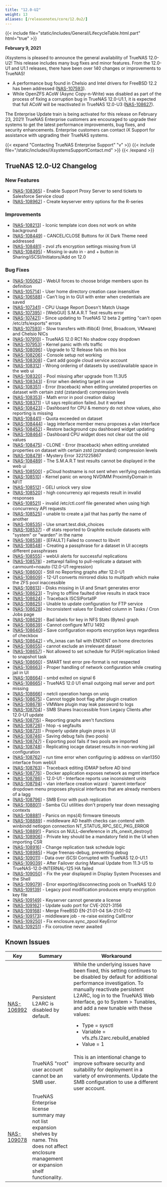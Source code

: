 ```yaml
---
title: "12.0-U2"
weight: 13
aliases: [/releasenotes/core/12.0u2/]
---
```


{{< include file="static/includes/General/LifecycleTable.html.part" html="true" >}}

**February 9, 2021**

iXsystems is pleased to announce the general availability of TrueNAS 12.0-U2! This release includes many bug fixes and minor features. From the 12.0-U1 and U1.1 releases, there have been over 140 changes or improvements to TrueNAS!

<ul>
	<li>A performance bug found in Chelsio and Intel drivers for FreeBSD 12.2 has been addressed (<a href="https://ixsystems.atlassian.net/browse/NAS-107593" target="_blank">NAS-107593</a>).
</li>
<li>While OpenZFS ACoW (Async Copy-n-Write) was disabled as part of the process of fixing a corruption bug in TrueNAS 12.0-U1.1, it is expected that full ACoW will be reactivated in TrueNAS 12.0-U3 (<a href="https://ixsystems.atlassian.net/browse/NAS-108627" target="_blank">NAS-108627</a>).
</li>
</ul>

The Enterprise Update train is being activated for this release on February 23, 2021! TrueNAS Enterprise customers are encouraged to upgrade their systems to get the latest performance improvements, bug fixes, and security enhancements. Enterprise customers can contact iX Support for assistance with upgrading their TrueNAS systems.

{{< expand "Contacting TrueNAS Enterprise Support" "v" >}}
{{< include file="/static/includes/iXsystemsSupportContact.md" >}}
{{< /expand >}}

## TrueNAS 12.0-U2 Changelog

### New Features 

<ul>
<li>[<a href='https://ixsystems.atlassian.net/browse/NAS-108365'>NAS-108365</a>] -         Enable Support Proxy Server to send tickets to Salesforce Service cloud
</li>
<li>[<a href='https://ixsystems.atlassian.net/browse/NAS-108962'>NAS-108962</a>] -         Create keyserver entry options for the R-series
</li>
</ul>  

### Improvements

<ul>
<li>[<a href='https://ixsystems.atlassian.net/browse/NAS-108213'>NAS-108213</a>] -         Iconic template icon does not work on white background
</li>
<li>[<a href='https://ixsystems.atlassian.net/browse/NAS-108449'>NAS-108449</a>] -         CANCEL/CLOSE Buttons for iX Dark Theme need addressed 
</li>
<li>[<a href='https://ixsystems.atlassian.net/browse/NAS-108481'>NAS-108481</a>] -         zvol zfs encryption settings missing from UI
</li>
<li>[<a href='https://ixsystems.atlassian.net/browse/NAS-108495'>NAS-108495</a>] -         Missing ix-auto in - and + button in Sharing/iSCSI/Initiators/Add on 12.0
</li>
</ul>

### Bug Fixes

<ul>
<li>[<a href='https://ixsystems.atlassian.net/browse/NAS-105062'>NAS-105062</a>] -         WebUI forces to choose bridge members upon its definition
</li>
<li>[<a href='https://ixsystems.atlassian.net/browse/NAS-105714'>NAS-105714</a>] -         User home directory creation case insensitive
</li>
<li>[<a href='https://ixsystems.atlassian.net/browse/NAS-106588'>NAS-106588</a>] -         Can't log in to GUI with enter when credentials are saved
</li>
<li>[<a href='https://ixsystems.atlassian.net/browse/NAS-107341'>NAS-107341</a>] -         CPU Usage Report Doesn't Match Usage
</li>
<li>[<a href='https://ixsystems.atlassian.net/browse/NAS-107395'>NAS-107395</a>] -         [WebGUI] S.M.A.R.T Test results error
</li>
<li>[<a href='https://ixsystems.atlassian.net/browse/NAS-107421'>NAS-107421</a>] -         Since updating to TrueNAS 12 beta 2 getting "can't open /etc/zfs/exports" errors
</li>
<li>[<a href='https://ixsystems.atlassian.net/browse/NAS-107593'>NAS-107593</a>] -         Slow transfers with iflib(4) (Intel, Broadcom, VMware) and Chelsio NICs
</li>
<li>[<a href='https://ixsystems.atlassian.net/browse/NAS-107910'>NAS-107910</a>] -         TrueNAS 12.0 RC1 No shadow copy dropdown
</li>
<li>[<a href='https://ixsystems.atlassian.net/browse/NAS-107953'>NAS-107953</a>] -         Kernel panic with nfs traffic
</li>
<li>[<a href='https://ixsystems.atlassian.net/browse/NAS-108096'>NAS-108096</a>] -         Upgrade to 12 Release fails on this box
</li>
<li>[<a href='https://ixsystems.atlassian.net/browse/NAS-108206'>NAS-108206</a>] -         Console setup not working
</li>
<li>[<a href='https://ixsystems.atlassian.net/browse/NAS-108308'>NAS-108308</a>] -         Cant add google cloud service account
</li>
<li>[<a href='https://ixsystems.atlassian.net/browse/NAS-108312'>NAS-108312</a>] -         Wrong ordering of datasets by used/available space in the web ui
</li>
<li>[<a href='https://ixsystems.atlassian.net/browse/NAS-108320'>NAS-108320</a>] -         Pool missing after upgrade from 11.3U5
</li>
<li>[<a href='https://ixsystems.atlassian.net/browse/NAS-108343'>NAS-108343</a>] -         Error when deleting target in use
</li>
<li>[<a href='https://ixsystems.atlassian.net/browse/NAS-108351'>NAS-108351</a>] -         Error (traceback) when editing unrelated properties on dataset with certain zstd (zstandard) compression levels
</li>
<li>[<a href='https://ixsystems.atlassian.net/browse/NAS-108353'>NAS-108353</a>] -         Math error in pool creation dialog
</li>
<li>[<a href='https://ixsystems.atlassian.net/browse/NAS-108371'>NAS-108371</a>] -         UI says replication failed..but it worked
</li>
<li>[<a href='https://ixsystems.atlassian.net/browse/NAS-108423'>NAS-108423</a>] -         Dashboard for CPU & memory do not show values, also reporting is missing
</li>
<li>[<a href='https://ixsystems.atlassian.net/browse/NAS-108441'>NAS-108441</a>] -         Quota exceeded on dataset
</li>
<li>[<a href='https://ixsystems.atlassian.net/browse/NAS-108444'>NAS-108444</a>] -         lagg interface member menu proposes a vlan interface
</li>
<li>[<a href='https://ixsystems.atlassian.net/browse/NAS-108452'>NAS-108452</a>] -         Restore background cpu dashboard widget updating
</li>
<li>[<a href='https://ixsystems.atlassian.net/browse/NAS-108464'>NAS-108464</a>] -         Dashboard CPU widget does not clear out the old values
</li>
<li>[<a href='https://ixsystems.atlassian.net/browse/NAS-108475'>NAS-108475</a>] -         CLONE - Error (traceback) when editing unrelated properties on dataset with certain zstd (zstandard) compression levels
</li>
<li>[<a href='https://ixsystems.atlassian.net/browse/NAS-108479'>NAS-108479</a>] -         Mystery Error 3221225867
</li>
<li>[<a href='https://ixsystems.atlassian.net/browse/NAS-108489'>NAS-108489</a>] -         The S.M.A.R.T test results cannot be displayed in the web ui
</li>
<li>[<a href='https://ixsystems.atlassian.net/browse/NAS-108500'>NAS-108500</a>] -         pCloud hostname is not sent when verifying credentials
</li>
<li>[<a href='https://ixsystems.atlassian.net/browse/NAS-108510'>NAS-108510</a>] -         Kernel panic on wrong NVDIMM ProximityDomain in NFIT
</li>
<li>[<a href='https://ixsystems.atlassian.net/browse/NAS-108512'>NAS-108512</a>] -         GELI unlock very slow
</li>
<li>[<a href='https://ixsystems.atlassian.net/browse/NAS-108520'>NAS-108520</a>] -         high concurrency api requests result in invalid responses
</li>
<li>[<a href='https://ixsystems.atlassian.net/browse/NAS-108521'>NAS-108521</a>] -         invalid /etc/ctl.conf file generated when using high concurrency API requests
</li>
<li>[<a href='https://ixsystems.atlassian.net/browse/NAS-108525'>NAS-108525</a>] -         unable to create a jail that has partly the name of another
</li>
<li>[<a href='https://ixsystems.atlassian.net/browse/NAS-108535'>NAS-108535</a>] -         Use smart.test.disk_choices
</li>
<li>[<a href='https://ixsystems.atlassian.net/browse/NAS-108537'>NAS-108537</a>] -         df stats reported to Graphite exclude datasets with "system" or "warden" in the name
</li>
<li>[<a href='https://ixsystems.atlassian.net/browse/NAS-108538'>NAS-108538</a>] -         [EFAULT] Failed to connect to libvirt
</li>
<li>[<a href='https://ixsystems.atlassian.net/browse/NAS-108548'>NAS-108548</a>] -         Creating a passphrase for a dataset in UI accepts different passphrases
</li>
<li>[<a href='https://ixsystems.atlassian.net/browse/NAS-108555'>NAS-108555</a>] -         webUi alerts for successful replications
</li>
<li>[<a href='https://ixsystems.atlassian.net/browse/NAS-108578'>NAS-108578</a>] -         zettarepl failing to pull-replicate a dataset with canmount=noauto (12.0-U1 regression)
</li>
<li>[<a href='https://ixsystems.atlassian.net/browse/NAS-108600'>NAS-108600</a>] -         Still no Reporting graphs after 12.0-U1
</li>
<li>[<a href='https://ixsystems.atlassian.net/browse/NAS-108609'>NAS-108609</a>] -         12-U1 converts mirrored disks to multipath which make the ZFS pool inaccessible 
</li>
<li>[<a href='https://ixsystems.atlassian.net/browse/NAS-108613'>NAS-108613</a>] -         Disks missing in UI and Smart generates error
</li>
<li>[<a href='https://ixsystems.atlassian.net/browse/NAS-108623'>NAS-108623</a>] -         Trying to offline faulted drive results in stack trace
</li>
<li>[<a href='https://ixsystems.atlassian.net/browse/NAS-108624'>NAS-108624</a>] -         Traceback ISCSIPortalIP
</li>
<li>[<a href='https://ixsystems.atlassian.net/browse/NAS-108625'>NAS-108625</a>] -         Unable to update configuration for FTP service
</li>
<li>[<a href='https://ixsystems.atlassian.net/browse/NAS-108628'>NAS-108628</a>] -         Inconsistent values for Enabled column in Tasks / Cron Jobs page
</li>
<li>[<a href='https://ixsystems.atlassian.net/browse/NAS-108629'>NAS-108629</a>] -         Bad labels for key in NFS Stats (Bytes) graph
</li>
<li>[<a href='https://ixsystems.atlassian.net/browse/NAS-108639'>NAS-108639</a>] -         Cannot configure MTU  1492
</li>
<li>[<a href='https://ixsystems.atlassian.net/browse/NAS-108640'>NAS-108640</a>] -         Save configuration exports encryption keys regardless of checkbox
</li>
<li>[<a href='https://ixsystems.atlassian.net/browse/NAS-108642'>NAS-108642</a>] -         vfs_ixnas can fail with ENOENT on home directories
</li>
<li>[<a href='https://ixsystems.atlassian.net/browse/NAS-108655'>NAS-108655</a>] -         cannot exclude an irrelevant dataset
</li>
<li>[<a href='https://ixsystems.atlassian.net/browse/NAS-108657'>NAS-108657</a>] -         Not allowed to set schedule for PUSH replication linked to snapshot task
</li>
<li>[<a href='https://ixsystems.atlassian.net/browse/NAS-108660'>NAS-108660</a>] -         SMART test error pre-format is not respected
</li>
<li>[<a href='https://ixsystems.atlassian.net/browse/NAS-108663'>NAS-108663</a>] -         Proper handling of network configuration while creating jail in UI
</li>
<li>[<a href='https://ixsystems.atlassian.net/browse/NAS-108664'>NAS-108664</a>] -         smbd exited on signal 6
</li>
<li>[<a href='https://ixsystems.atlassian.net/browse/NAS-108665'>NAS-108665</a>] -         TrueNAS 12.0 U1 email outgoing mail server and port missing 
</li>
<li>[<a href='https://ixsystems.atlassian.net/browse/NAS-108666'>NAS-108666</a>] -         netcli operation hangs on uniq
</li>
<li>[<a href='https://ixsystems.atlassian.net/browse/NAS-108675'>NAS-108675</a>] -         Cannot toggle boot flag after plugin creation
</li>
<li>[<a href='https://ixsystems.atlassian.net/browse/NAS-108678'>NAS-108678</a>] -         VMWare plugin may leak password to logs
</li>
<li>[<a href='https://ixsystems.atlassian.net/browse/NAS-108704'>NAS-108704</a>] -         SMB Shares Inaccessible from Legacy Clients after 12.0-U1 update
</li>
<li>[<a href='https://ixsystems.atlassian.net/browse/NAS-108715'>NAS-108715</a>] -         Reporting graphs aren't functions
</li>
<li>[<a href='https://ixsystems.atlassian.net/browse/NAS-108726'>NAS-108726</a>] -         htop -s segfaults
</li>
<li>[<a href='https://ixsystems.atlassian.net/browse/NAS-108731'>NAS-108731</a>] -         Properly update plugin props in UI
</li>
<li>[<a href='https://ixsystems.atlassian.net/browse/NAS-108746'>NAS-108746</a>] -         Saving debug fails (two pools)
</li>
<li>[<a href='https://ixsystems.atlassian.net/browse/NAS-108747'>NAS-108747</a>] -         Exporting pool fails if two pools are imported
</li>
<li>[<a href='https://ixsystems.atlassian.net/browse/NAS-108748'>NAS-108748</a>] -         Replicating iocage dataset results in non-working jail configuration
</li>
<li>[<a href='https://ixsystems.atlassian.net/browse/NAS-108762'>NAS-108762</a>] -         run time error when configuring ip address on vlan1350 interface from webUI
</li>
<li>[<a href='https://ixsystems.atlassian.net/browse/NAS-108763'>NAS-108763</a>] -         Traceback editing IDMAP before AD bind
</li>
<li>[<a href='https://ixsystems.atlassian.net/browse/NAS-108776'>NAS-108776</a>] -         Docker application exposes network as mgmt interface
</li>
<li>[<a href='https://ixsystems.atlassian.net/browse/NAS-108786'>NAS-108786</a>] -          12.0-U1 - Interface reports use inconsistent units
</li>
<li>[<a href='https://ixsystems.atlassian.net/browse/NAS-108794'>NAS-108794</a>] -         vlan interface creation wizard : 'parent interface' dropdown menu proposes physical interfaces that are already members of a lagg
</li>
<li>[<a href='https://ixsystems.atlassian.net/browse/NAS-108796'>NAS-108796</a>] -         SMB Error with push replication
</li>
<li>[<a href='https://ixsystems.atlassian.net/browse/NAS-108801'>NAS-108801</a>] -         Samba CLI utilities don't properly tear down messaging contexts
</li>
<li>[<a href='https://ixsystems.atlassian.net/browse/NAS-108881'>NAS-108881</a>] -         Panics on mps(4) firmware timeouts
</li>
<li>[<a href='https://ixsystems.atlassian.net/browse/NAS-108889'>NAS-108889</a>] -         middleware AD health checks can contend with winbindd netlogon connection NT_STATUS_RPC_SEC_PKG_ERROR
</li>
<li>[<a href='https://ixsystems.atlassian.net/browse/NAS-108891'>NAS-108891</a>] -         Panics on NULL-dereference in zfs_onexit_destroy()
</li>
<li>[<a href='https://ixsystems.atlassian.net/browse/NAS-108906'>NAS-108906</a>] -         Private key should be a mandatory field in the UI when importing CSR
</li>
<li>[<a href='https://ixsystems.atlassian.net/browse/NAS-108916'>NAS-108916</a>] -         Change replication task schedule logic
</li>
<li>[<a href='https://ixsystems.atlassian.net/browse/NAS-108985'>NAS-108985</a>] -         Huge freenas-debug, preventing debug
</li>
<li>[<a href='https://ixsystems.atlassian.net/browse/NAS-109011'>NAS-109011</a>] -         Data over iSCSI Corrupted with TrueNAS 12.0-U1.1
</li>
<li>[<a href='https://ixsystems.atlassian.net/browse/NAS-109039'>NAS-109039</a>] -         After Failover during Manual Update from 11.3-U5 to TrueNAS-12.0-INTERNAL-125 HA failed
</li>
<li>[<a href='https://ixsystems.atlassian.net/browse/NAS-109050'>NAS-109050</a>] -         Fix the year displayed in Display System Processes and the Shell
</li>
<li>[<a href='https://ixsystems.atlassian.net/browse/NAS-109079'>NAS-109079</a>] -         Error exporting/disconnecting pools on TrueNAS 12.0
</li>
<li>[<a href='https://ixsystems.atlassian.net/browse/NAS-109139'>NAS-109139</a>] -         Legacy pool modification produces empty encryption key file
</li>
<li>[<a href='https://ixsystems.atlassian.net/browse/NAS-109149'>NAS-109149</a>] -         Keyserver cannot generate a license
</li>
<li>[<a href='https://ixsystems.atlassian.net/browse/NAS-109162'>NAS-109162</a>] -         Update sudo port for CVE-2021-3156
</li>
<li>[<a href='https://ixsystems.atlassian.net/browse/NAS-109168'>NAS-109168</a>] -         Merge FreeBSD EN-21:01-04 SA-21:01-02
</li>
<li>[<a href='https://ixsystems.atlassian.net/browse/NAS-109173'>NAS-109173</a>] -         middleware job - re-raise existing CallError
</li>
<li>[<a href='https://ixsystems.atlassian.net/browse/NAS-109250'>NAS-109250</a>] -         Fix enclosure.sync_zpool KeyError
</li>
<li>[<a href='https://ixsystems.atlassian.net/browse/NAS-109251'>NAS-109251</a>] -         Fix coroutine never awaited
</li>
</ul>

## Known Issues

<body class="ql-editor ql-editor-view" style="font-size:14px;">
    <html>
        <body>
            <table width="100%">
                <thead>
                  <tr><th>Key</th><th>Summary</th><th>Workaround</th></tr>
                </thead>
                <tbody>
                 <tr><td><a href="https://ixsystems.atlassian.net/browse/NAS-106992" target="_blank">NAS-106992</a></td><td>Persistent L2ARC is disabled by default.</td><td>While the underlying issues have been fixed, this setting continues to be disabled by default for additional performance investigation. To manually reactivate persistent L2ARC, log in to the TrueNAS Web Interface, go to System > Tunables, and add a new tunable with these values:<ul>
		    				<li>Type = sysctl</li>
		    				<li>Variable = vfs.zfs.l2arc.rebuild_enabled</li>
		    				<li>Value = 1</li>
		    			</ul>
</td></tr>
<tr>
			<td></td>
			<td>TrueNAS "root" user account cannot be an SMB user.</td>
			<td>This is an intentional change to improve software security and suitability for deployment in a variety of environments. Update the SMB configuration to use a different user account.</td>
		    </tr>
		      <tr><td><a href="https://ixsystems.atlassian.net/browse/NAS-109078" target="_blank">NAS-109078</a></td><td>TrueNAS Enterprise license summary may not list expansion shelves by name. This does not affect enclosure management or expansion shelf functionality.</td><td></td>
            	   </tbody>
            </table>
        </body>
    </html>
